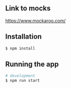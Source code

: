 ## Link to mocks
https://www.mockaroo.com/


## Installation
```bash
$ npm install
```

## Running the app
```bash
# development
$ npm run start
```

